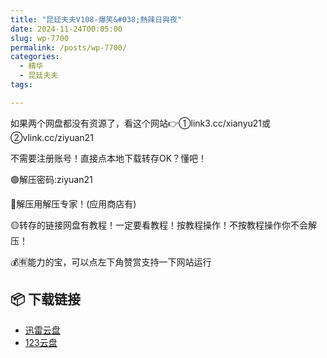 ```yaml
---
title: "昆廷夫夫V108-爆笑&#038;熱辣日與夜"
date: 2024-11-24T00:05:00
slug: wp-7700
permalink: /posts/wp-7700/
categories:
  - 精华
  - 昆廷夫夫
tags:

---
```


如果两个网盘都没有资源了，看这个网站👉①link3.cc/xianyu21或②vlink.cc/ziyuan21

不需要注册账号！直接点本地下载转存OK？懂吧！

🟢解压密码:ziyuan21

🔵解压用解压专家！(应用商店有)

🟡转存的链接网盘有教程！一定要看教程！按教程操作！不按教程操作你不会解压！

💰🈶能力的宝，可以点左下角赞赏支持一下网站运行

## 📦 下载链接
- [迅雷云盘](https://blziyuan21.com/pay-download/7700?key=9dbc0d3ae0&down_id=0)
- [123云盘](https://blziyuan21.com/pay-download/7700?key=9dbc0d3ae0&down_id=1)

